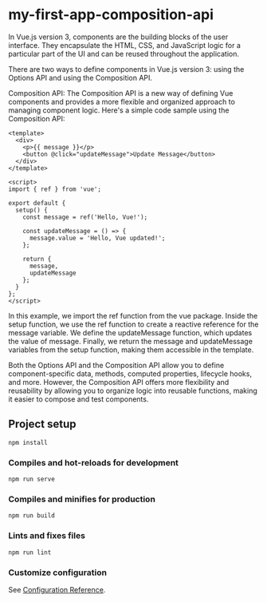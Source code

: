 # my-first-app-composition-api

In Vue.js version 3, components are the building blocks of the user interface. They encapsulate the HTML, CSS, and JavaScript logic for a particular part of the UI and can be reused throughout the application.

There are two ways to define components in Vue.js version 3: using the Options API and using the Composition API.

Composition API:
The Composition API is a new way of defining Vue components and provides a more flexible and organized approach to managing component logic. Here's a simple code sample using the Composition API:

```
<template>
  <div>
    <p>{{ message }}</p>
    <button @click="updateMessage">Update Message</button>
  </div>
</template>

<script>
import { ref } from 'vue';

export default {
  setup() {
    const message = ref('Hello, Vue!');

    const updateMessage = () => {
      message.value = 'Hello, Vue updated!';
    };

    return {
      message,
      updateMessage
    };
  }
};
</script>
```

In this example, we import the ref function from the vue package. Inside the setup function, we use the ref function to create a reactive reference for the message variable. We define the updateMessage function, which updates the value of message. Finally, we return the message and updateMessage variables from the setup function, making them accessible in the template.

Both the Options API and the Composition API allow you to define component-specific data, methods, computed properties, lifecycle hooks, and more. However, the Composition API offers more flexibility and reusability by allowing you to organize logic into reusable functions, making it easier to compose and test components.

## Project setup
```
npm install
```

### Compiles and hot-reloads for development
```
npm run serve
```

### Compiles and minifies for production
```
npm run build
```

### Lints and fixes files
```
npm run lint
```

### Customize configuration
See [Configuration Reference](https://cli.vuejs.org/config/).
